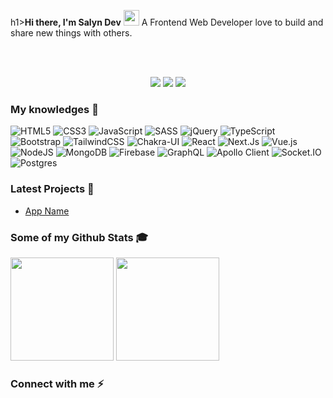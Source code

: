 h1><strong>Hi there, I'm Salyn Dev</strong> <img src="https://media.giphy.com/media/hvRJCLFzcasrR4ia7z/giphy.gif" width="25px"></a></h1>
A Frontend Web Developer love to build and share new things with others.

<br />
<br />

<p align="center">
  <img src="https://komarev.com/ghpvc/?username=igdev116">
  <img src="https://shields.io/github/stars/igdev116">
  <img src="https://img.shields.io/github/followers/igdev116">
</p>

### **My knowledges 📖**

![HTML5](https://img.shields.io/badge/HTML5-%23E34F26.svg?style=flat-square&logo=html5&logoColor=white)
![CSS3](https://img.shields.io/badge/CSS3-%231572B6.svg?style=flat-square&logo=css3&logoColor=white)
![JavaScript](https://img.shields.io/badge/JavaScript-%23323330.svg?style=flat-square&logo=javascript&logoColor=%23F7DF1E)
![SASS](https://img.shields.io/badge/SASS-hotpink.svg?style=flat-square&logo=SASS&logoColor=white)
![jQuery](https://img.shields.io/badge/jQuery-144C9B.svg?style=flat-square&logo=jquery&logoColor=white)
![TypeScript](https://img.shields.io/badge/TypeScript-%23007ACC.svg?style=flat-square&logo=typescript&logoColor=white)
![Bootstrap](https://img.shields.io/badge/Bootstrap-%23712cf9.svg?style=flat-square&logo=bootstrap&logoColor=white)
![TailwindCSS](https://img.shields.io/badge/TailwindCSS-%2338B2AC.svg?style=flat-square&logo=tailwind-css&logoColor=white)
![Chakra-UI](https://img.shields.io/badge/Chakra--UI-319795?style=flat&logo=chakra-ui&logoColor=white)
![React](https://img.shields.io/badge/ReactJS-%2320232a.svg?style=flat-square&logo=react&logoColor=%2361DAFB)
![Next.Js](https://img.shields.io/badge/Next,js-black?style=flat-square&logo=next.js&logoColor=white)
![Vue.js](https://img.shields.io/badge/Vue.js-%2335495e.svg?style=flat-square&logo=vuedotjs&logoColor=%234FC08D)
![NodeJS](https://img.shields.io/badge/Node.js-6DA55F?style=flat-square&logo=node.js&logoColor=white)
![MongoDB](https://img.shields.io/badge/MongoDB-%234ea94b.svg?style=flat-square&logo=mongodb&logoColor=white)
![Firebase](https://img.shields.io/badge/Firebase-%23039BE5.svg?style=flat-square&logo=firebase)
![GraphQL](https://img.shields.io/badge/-GraphQL-E10098?style=flat-square&logo=graphql&logoColor=white)
![Apollo Client](https://img.shields.io/badge/Apollo-white?style=flat-square&logo=apollo-graphql&logoColor=black)
![Socket.IO](https://img.shields.io/badge/Socket.IO-black.svg?style=flat-square&logo=socket.io&logoColor=white)
![Postgres](https://img.shields.io/badge/PostgreSQL-%23316192.svg?style=flat-square&logo=postgresql&logoColor=white)

### **Latest Projects 🚀**

- [App Name](https://the-app.com/)


### **Some of my Github Stats 🎓**

<p align="left">
<img src="https://github-readme-stats.vercel.app/api?username=salyndev0&show_icons=true&theme=react&icon_color=ffb300" height="165">
<img src="https://github-readme-stats.vercel.app/api/top-langs/?username=salyndev0&layout=compact&theme=react&langs_count=6&" height="165">
</p>

### **Connect with me ⚡**

